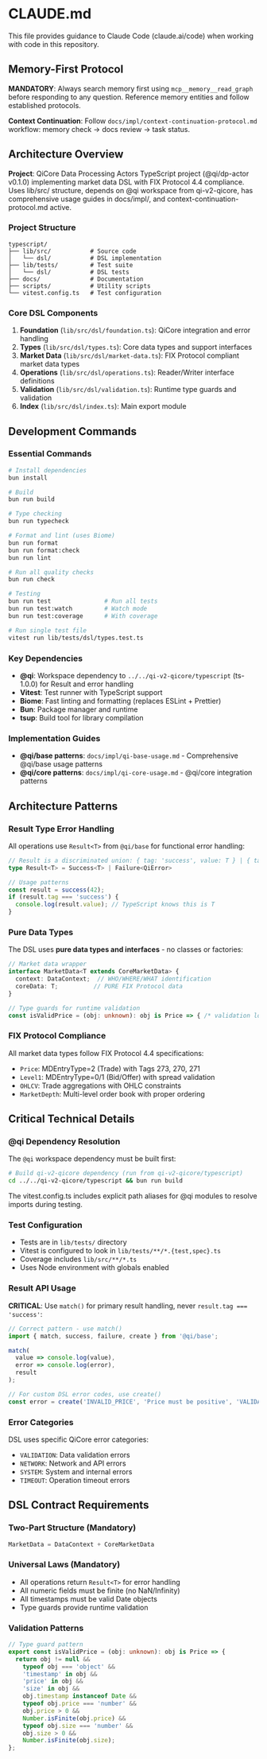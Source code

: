 # CLAUDE.md

This file provides guidance to Claude Code (claude.ai/code) when working with code in this repository.

## Memory-First Protocol

**MANDATORY**: Always search memory first using `mcp__memory__read_graph` before responding to any question. Reference memory entities and follow established protocols.

**Context Continuation**: Follow `docs/impl/context-continuation-protocol.md` workflow: memory check → docs review → task status.

## Architecture Overview

**Project**: QiCore Data Processing Actors TypeScript project (@qi/dp-actor v0.1.0) implementing market data DSL with FIX Protocol 4.4 compliance. Uses lib/src/ structure, depends on @qi workspace from qi-v2-qicore, has comprehensive usage guides in docs/impl/, and context-continuation-protocol.md active.

### Project Structure

```
typescript/
├── lib/src/           # Source code
│   └── dsl/           # DSL implementation
├── lib/tests/         # Test suite
│   └── dsl/           # DSL tests
├── docs/              # Documentation
├── scripts/           # Utility scripts
└── vitest.config.ts   # Test configuration
```

### Core DSL Components

1. **Foundation** (`lib/src/dsl/foundation.ts`): QiCore integration and error handling
2. **Types** (`lib/src/dsl/types.ts`): Core data types and support interfaces
3. **Market Data** (`lib/src/dsl/market-data.ts`): FIX Protocol compliant market data types
4. **Operations** (`lib/src/dsl/operations.ts`): Reader/Writer interface definitions
5. **Validation** (`lib/src/dsl/validation.ts`): Runtime type guards and validation
6. **Index** (`lib/src/dsl/index.ts`): Main export module

## Development Commands

### Essential Commands
```bash
# Install dependencies
bun install

# Build
bun run build

# Type checking
bun run typecheck

# Format and lint (uses Biome)
bun run format
bun run format:check
bun run lint

# Run all quality checks
bun run check

# Testing
bun run test               # Run all tests
bun run test:watch         # Watch mode
bun run test:coverage      # With coverage

# Run single test file
vitest run lib/tests/dsl/types.test.ts
```

### Key Dependencies

- **@qi**: Workspace dependency to `../../qi-v2-qicore/typescript` (ts-1.0.0) for Result<T> and error handling
- **Vitest**: Test runner with TypeScript support  
- **Biome**: Fast linting and formatting (replaces ESLint + Prettier)
- **Bun**: Package manager and runtime
- **tsup**: Build tool for library compilation

### Implementation Guides

- **@qi/base patterns**: `docs/impl/qi-base-usage.md` - Comprehensive @qi/base usage patterns
- **@qi/core patterns**: `docs/impl/qi-core-usage.md` - @qi/core integration patterns

## Architecture Patterns

### Result Type Error Handling

All operations use `Result<T>` from `@qi/base` for functional error handling:

```typescript
// Result is a discriminated union: { tag: 'success', value: T } | { tag: 'failure', error: E }
type Result<T> = Success<T> | Failure<QiError>

// Usage patterns
const result = success(42);
if (result.tag === 'success') {
  console.log(result.value); // TypeScript knows this is T
}
```

### Pure Data Types

The DSL uses **pure data types and interfaces** - no classes or factories:

```typescript
// Market data wrapper
interface MarketData<T extends CoreMarketData> {
  context: DataContext;  // WHO/WHERE/WHAT identification
  coreData: T;          // PURE FIX Protocol data
}

// Type guards for runtime validation
const isValidPrice = (obj: unknown): obj is Price => { /* validation logic */ }
```

### FIX Protocol Compliance

All market data types follow FIX Protocol 4.4 specifications:

- `Price`: MDEntryType=2 (Trade) with Tags 273, 270, 271
- `Level1`: MDEntryType=0/1 (Bid/Offer) with spread validation
- `OHLCV`: Trade aggregations with OHLC constraints
- `MarketDepth`: Multi-level order book with proper ordering

## Critical Technical Details

### @qi Dependency Resolution

The `@qi` workspace dependency must be built first:
```bash
# Build qi-v2-qicore dependency (run from qi-v2-qicore/typescript)
cd ../../qi-v2-qicore/typescript && bun run build
```

The vitest.config.ts includes explicit path aliases for @qi modules to resolve imports during testing.

### Test Configuration

- Tests are in `lib/tests/` directory
- Vitest is configured to look in `lib/tests/**/*.{test,spec}.ts`
- Coverage includes `lib/src/**/*.ts`
- Uses Node environment with globals enabled

### Result API Usage

**CRITICAL**: Use `match()` for primary result handling, never `result.tag === 'success'`:

```typescript
// Correct pattern - use match()
import { match, success, failure, create } from '@qi/base';

match(
  value => console.log(value),
  error => console.log(error),
  result
);

// For custom DSL error codes, use create()
const error = create('INVALID_PRICE', 'Price must be positive', 'VALIDATION', { symbol });
```

### Error Categories

DSL uses specific QiCore error categories:
- `VALIDATION`: Data validation errors
- `NETWORK`: Network and API errors  
- `SYSTEM`: System and internal errors
- `TIMEOUT`: Operation timeout errors

## DSL Contract Requirements

### Two-Part Structure (Mandatory)
```typescript
MarketData = DataContext + CoreMarketData
```

### Universal Laws (Mandatory)
- All operations return `Result<T>` for error handling
- All numeric fields must be finite (no NaN/Infinity)
- All timestamps must be valid Date objects
- Type guards provide runtime validation

### Validation Patterns
```typescript
// Type guard pattern
export const isValidPrice = (obj: unknown): obj is Price => {
  return obj != null &&
    typeof obj === 'object' &&
    'timestamp' in obj &&
    'price' in obj &&
    'size' in obj &&
    obj.timestamp instanceof Date &&
    typeof obj.price === 'number' &&
    obj.price > 0 &&
    Number.isFinite(obj.price) &&
    typeof obj.size === 'number' &&
    obj.size > 0 &&
    Number.isFinite(obj.size);
};
```